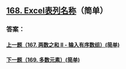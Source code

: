 ## [168. Excel表列名称](https://leetcode-cn.com/problems/excel-sheet-column-title/)（简单）





### 答案：



#### [上一题（167. 两数之和 II - 输入有序数组）(简单)](https://github.com/sdwwld/leetCode/blob/master/src/main/java/com/wld/java/leetcode/leetCode0167.md)

#### [下一题（169. 多数元素）(简单)](https://github.com/sdwwld/leetCode/blob/master/src/main/java/com/wld/java/leetcode/leetCode0169.md)
